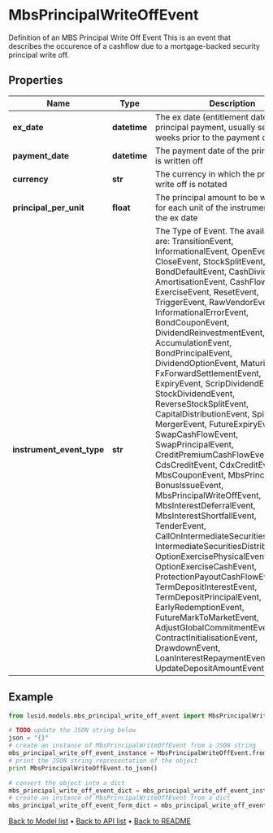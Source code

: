# MbsPrincipalWriteOffEvent

Definition of an MBS Principal Write Off Event  This is an event that describes the occurence of a cashflow due to a mortgage-backed security principal write off.

## Properties
Name | Type | Description | Notes
------------ | ------------- | ------------- | -------------
**ex_date** | **datetime** | The ex date (entitlement date) of the principal payment, usually several weeks prior to the payment date | 
**payment_date** | **datetime** | The payment date of the principal that is written off | 
**currency** | **str** | The currency in which the principal write off is notated | 
**principal_per_unit** | **float** | The principal amount to be written off for each unit of the instrument held on the ex date | [optional] 
**instrument_event_type** | **str** | The Type of Event. The available values are: TransitionEvent, InformationalEvent, OpenEvent, CloseEvent, StockSplitEvent, BondDefaultEvent, CashDividendEvent, AmortisationEvent, CashFlowEvent, ExerciseEvent, ResetEvent, TriggerEvent, RawVendorEvent, InformationalErrorEvent, BondCouponEvent, DividendReinvestmentEvent, AccumulationEvent, BondPrincipalEvent, DividendOptionEvent, MaturityEvent, FxForwardSettlementEvent, ExpiryEvent, ScripDividendEvent, StockDividendEvent, ReverseStockSplitEvent, CapitalDistributionEvent, SpinOffEvent, MergerEvent, FutureExpiryEvent, SwapCashFlowEvent, SwapPrincipalEvent, CreditPremiumCashFlowEvent, CdsCreditEvent, CdxCreditEvent, MbsCouponEvent, MbsPrincipalEvent, BonusIssueEvent, MbsPrincipalWriteOffEvent, MbsInterestDeferralEvent, MbsInterestShortfallEvent, TenderEvent, CallOnIntermediateSecuritiesEvent, IntermediateSecuritiesDistributionEvent, OptionExercisePhysicalEvent, OptionExerciseCashEvent, ProtectionPayoutCashFlowEvent, TermDepositInterestEvent, TermDepositPrincipalEvent, EarlyRedemptionEvent, FutureMarkToMarketEvent, AdjustGlobalCommitmentEvent, ContractInitialisationEvent, DrawdownEvent, LoanInterestRepaymentEvent, UpdateDepositAmountEvent | 

## Example

```python
from lusid.models.mbs_principal_write_off_event import MbsPrincipalWriteOffEvent

# TODO update the JSON string below
json = "{}"
# create an instance of MbsPrincipalWriteOffEvent from a JSON string
mbs_principal_write_off_event_instance = MbsPrincipalWriteOffEvent.from_json(json)
# print the JSON string representation of the object
print MbsPrincipalWriteOffEvent.to_json()

# convert the object into a dict
mbs_principal_write_off_event_dict = mbs_principal_write_off_event_instance.to_dict()
# create an instance of MbsPrincipalWriteOffEvent from a dict
mbs_principal_write_off_event_form_dict = mbs_principal_write_off_event.from_dict(mbs_principal_write_off_event_dict)
```
[Back to Model list](../README.md#documentation-for-models) &#8226; [Back to API list](../README.md#documentation-for-api-endpoints) &#8226; [Back to README](../README.md)


